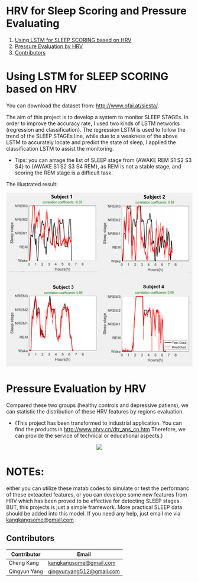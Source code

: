 
# HRV for Sleep Scoring and Pressure Evaluating


1. [Using LSTM for SLEEP SCORING based on HRV](#sleep)
2. [Pressure Evaluation by HRV](#pressure)
3. [Contributors](#contributors)



# Using LSTM for SLEEP SCORING based on HRV <a name="sleep"></a>
 You can download the dataset from: http://www.ofai.at/siesta/.


The aim of this project is to develop a system to monitor SLEEP STAGEs. In order to improve the accuracy rate, I used two kinds of LSTM networks (regression and classification). The regression LSTM is used to follow the trend of the SLEEP STAGEs line, while due to a weakness of the above LSTM to accurately locate and predict the state of sleep, I applied the classification LSTM to assist the monitoring.

- Tips: you can arrage the list of SLEEP stage from {AWAKE REM S1 S2 S3 S4} to {AWAKE S1 S2 S3 S4 REM}, as REM is not a stable stage, and scoring the REM stage is a difficult task. 

The illustrated result:
<p align="center">
  <img src="image/figure 2.bmp">
</p>

# Pressure Evaluation by HRV <a name="pressure"></a>

Compared these two groups (healthy controls and depressive patiens), we can statistic the distribution of these HRV features by regions evaluation.

- (This project has been transformed to industrial application. You can find the products in http://www.qhrv.cn/dtr_ans_cn.htm
Therefore, we can provide the service of technical or educational aspects.)

<p align="center">
  <img src="image/figure 1.bmp">
</p>


# NOTEs:
either you can utilize these matab codes to simulate or test the performanc of these exteacted features, or you can develope some new features from HRV which has been proved to be effective for detecting SLEEP stages. BUT, this projects is just a simple framework. More practical SLEEP data should be added into this model. If you need any help, just email me via kangkangsome@gmail.com . 

## Contributors <a name="contributors"></a>

Contributor | Email
------------ | -------------
Cheng Kang | kangkangsome@gmail.com
Qingyun Yang| qingyunyang512@gmail.com
